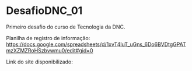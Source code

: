 # DesafioDNC_01
Primeiro desafio do curso de Tecnologia da DNC.

Planilha de registro de informação: https://docs.google.com/spreadsheets/d/1xvT4IuT_uGns_6Do6BVDtgGPATmzXZMZRoHSzbvwmu0/edit#gid=0

Link do site disponibilizado: 
